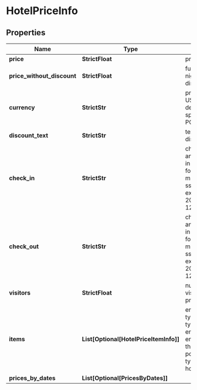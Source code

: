 # HotelPriceInfo


## Properties

| Name | Type | Description | Notes |
|------------ | ------------- | ------------- | -------------|
**price** | **StrictFloat** | price per night |[optional]|
**price_without_discount** | **StrictFloat** | full price per night without a discount applied |[optional]|
**currency** | **StrictStr** | price currency<br>USD is applied by default, unless specified in the POST array |[optional]|
**discount_text** | **StrictStr** | text about a discount applied |[optional]|
**check_in** | **StrictStr** | check-in date and time<br>in the UTC format: “yyyy-mm-dd hh-mm-ss +00:00”<br>example:<br>2019-11-15 12:57:46 +00:00 |[optional]|
**check_out** | **StrictStr** | check-out date and time<br>in the UTC format: “yyyy-mm-dd hh-mm-ss +00:00”<br>example:<br>2019-11-15 12:57:46 +00:00 |[optional]|
**visitors** | **StrictFloat** | number of hotel visitors for this price |[optional]|
**items** | **List[Optional[HotelPriceItemInfo]]** | encountered item types<br>types of search engine results encountered in the items array;<br>possible item types: hotel_search_item |[optional]|
**prices_by_dates** | **List[Optional[PricesByDates]]** |  |[optional]|